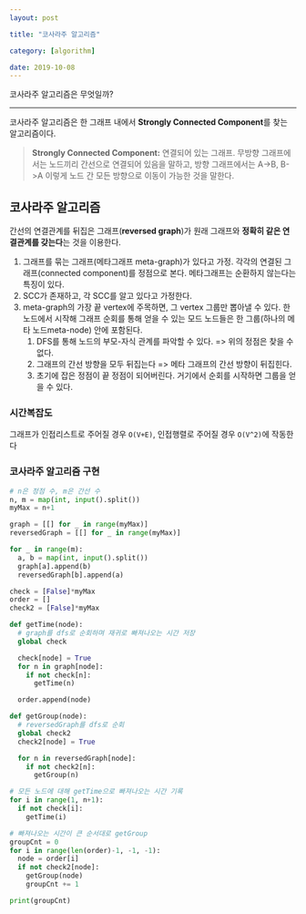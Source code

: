 ```yaml
---
layout: post

title: "코사라주 알고리즘"

category: [algorithm]

date: 2019-10-08
---
```


코사라주 알고리즘은 무엇일까?

---

코사라주 알고리즘은 한 그래프 내에서 **Strongly Connected Component**를 찾는 알고리즘이다.

> **Strongly Connected Component:**
> 연결되어 있는 그래프. 무방향 그래프에서는 노드끼리 간선으로 연결되어 있음을 말하고, 방향 그래프에서는 A->B, B->A 이렇게 노드 간 모든 방향으로 이동이 가능한 것을 말한다.

## 코사라주 알고리즘

간선의 연결관계를 뒤집은 그래프(**reversed graph**)가 원래 그래프와 **정확히 같은 연결관계를 갖는다**는 것을 이용한다.

1. 그래프를 묶는 그래프(메타그래프 meta-graph)가 있다고 가정. 각각의 연결된 그래프(connected component)를 정점으로 본다. 메타그래프는 순환하지 않는다는 특징이 있다.
2. SCC가 존재하고, 각 SCC를 알고 있다고 가정한다.
3. meta-graph의 가장 끝 vertex에 주목하면, 그 vertex 그룹만 뽑아낼 수 있다. 한 노드에서 시작해 그래프 순회를 통해 얻을 수 있는 모드 노드들은 한 그룹(하나의 메타 노드meta-node) 안에 포함된다.
   1. DFS를 통해 노드의 부모-자식 관계를 파악할 수 있다. => 위의 정점은 찾을 수 없다.
   2. 그래프의 간선 방향을 모두 뒤집는다 => 메타 그래프의 간선 방향이 뒤집힌다.
   3. 초기에 잡은 정점이 끝 정점이 되어버린다. 거기에서 순회를 시작하면 그룹을 얻을 수 있다.

### 시간복잡도

그래프가 인접리스트로 주어질 경우 `O(V+E)`, 인접행렬로 주어질 경우 `O(V^2)`에 작동한다

### 코사라주 알고리즘 구현

```python
# n은 정점 수, m은 간선 수
n, m = map(int, input().split())
myMax = n+1

graph = [[] for _ in range(myMax)]
reversedGraph = [[] for _ in range(myMax)]

for _ in range(m):
  a, b = map(int, input().split())
  graph[a].append(b)
  reversedGraph[b].append(a)

check = [False]*myMax
order = []
check2 = [False]*myMax

def getTime(node):
  # graph를 dfs로 순회하며 재귀로 빠져나오는 시간 저장
  global check

  check[node] = True
  for n in graph[node]:
    if not check[n]:
      getTime(n)

  order.append(node)

def getGroup(node):
  # reversedGraph를 dfs로 순회
  global check2
  check2[node] = True

  for n in reversedGraph[node]:
    if not check2[n]:
      getGroup(n)

# 모든 노드에 대해 getTime으로 빠져나오는 시간 기록
for i in range(1, n+1):
  if not check[i]:
    getTime(i)

# 빠져나오는 시간이 큰 순서대로 getGroup
groupCnt = 0
for i in range(len(order)-1, -1, -1):
  node = order[i]
  if not check2[node]:
    getGroup(node)
    groupCnt += 1

print(groupCnt)
```
